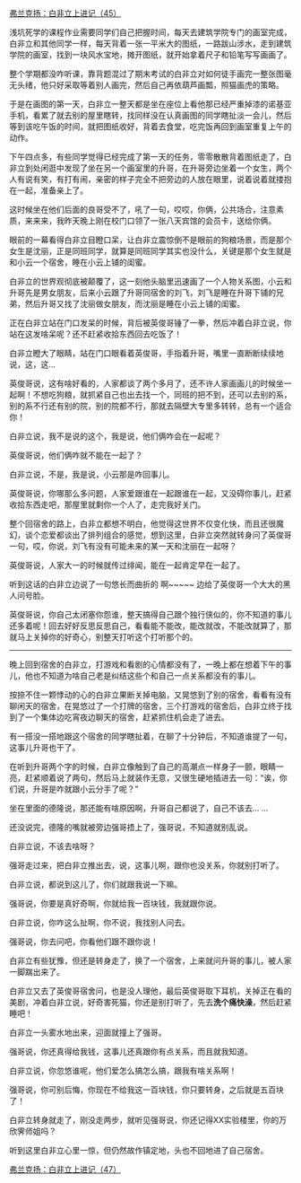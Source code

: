 <p></p><a href="https://zhuanlan.zhihu.com/p/99900357" data-draft-node="block" data-draft-type="link-card" data-image="https://pic2.zhimg.com/v2-15593706abaddc9465447f6a45fb8e0d_180x120.jpg" data-image-width="892" data-image-height="303" class="internal">弗兰克扬：白非立上进记（45）</a><p>浅坑死学的课程作业需要同学们自己把握时间，每天去建筑学院专门的画室完成，白非立和其他同学一样，每天背着一张一平米大的图纸，一路跋山涉水，走到建筑学院的画室，找到一块风水宝地，摊开图纸，就开始拿着尺子和铅笔写写画画了。</p><p>整个学期都没咋听课，靠背题混过了期末考试的白非立对如何徒手画完一整张图毫无头绪，他只好采取等着别人画完，然后自己再依葫芦画瓢，照猫画虎的策略。</p><p>于是在画图的第一天，白非立一整天都是坐在座位上看他那已经严重掉漆的诺基亚手机，看累了就去别的屋里瞎转，找同样没在认真画图的同学瞎扯淡一会儿，然后等到该吃午饭的时间，就把图纸收好，背着去食堂，吃完饭再回到画室重复上午的动作。</p><p>下午四点多，有些同学觉得已经完成了第一天的任务，零零散散背着图纸走了，白非立到处闲逛中发现了坐在另一个画室里的升哥，在升哥旁边坐着一个女生，两个人有说有笑，有打有闹，亲密的样子完全不把旁边的人放在眼里，说着说着就搂抱在一起，准备亲上了。</p><p>这时候坐在他们后面的良哥受不了，吼了一句，哎哎，你俩，公共场合，注意素质，来来来，我昨天晚上刚在校门口领了一张八天宾馆的会员卡，送给你俩。</p><p>眼前的一幕看得白非立目瞪口呆，让白非立震惊倒不是眼前的狗粮场景，而是那个女生是沈丽，正是同班同学，就算是同班同学其实也没什么，关键是那个女生就是和小云一个宿舍，睡在小云上铺的闺蜜。</p><p>白非立的世界观彻底被颠覆了，这一刻他头脑里迅速画了一个人物关系图，小云和升哥先是男女朋友，后来小云跟了升哥同宿舍的刘飞，刘飞是睡在升哥下铺的兄弟，然后升哥又找了沈丽做女朋友，而沈丽是睡在小云上铺的闺蜜。</p><p>正在白非立站在门口发呆的时候，背后被英俊哥锤了一拳，然后冲着白非立说，你站在这发啥呆呢？还不赶紧收拾东西回去吃饭了！</p><p>白非立瞪大了眼睛，站在门口眼看着英俊哥，手指着升哥，嘴里一直断断续续地说，这，这...</p><p>英俊哥说，这有啥好看的，人家都谈了两个多月了，还不许人家画画儿的时候坐一起啊！不想吃狗粮，就抓紧自己也出去找一个，同班的把不到，还可以去别的系，别的系不行还有别的院，别的院都不行，那就去隔壁大专里多转转，总有一个适合你！</p><p>白非立说，我不是说的这个，我是说，他们俩咋会在一起呢？</p><p>英俊哥说，他们俩咋就不能在一起了？</p><p>白非立说，不是，我是说，小云那是咋回事儿。</p><p>英俊哥说，你哪那么多问题，人家爱跟谁在一起跟谁在一起，又没碍你事儿，赶紧收拾东西走吧，那屋里就剩你一个人了，走完我好关门。</p><p>整个回宿舍的路上，白非立都想不明白，他觉得这世界不仅变化快，而且还很魔幻，谈个恋爱都谈出了排列组合的感觉，想到这里，白非立突然就转身问了英俊哥一句，哎，你说，刘飞有没有可能未来的某一天和沈丽在一起呀？</p><p>英俊哥说，人家大一的时候就传过绯闻，能在一起肯定早在一起了。</p><p>听到这话的白非立边说了一句悠长而曲折的 啊~~~~~ 边给了英俊哥一个大大的黑人问号脸。</p><p>英俊哥说，你自己太闭塞你怨谁，整天搞得自己跟个独行侠似的，你不知道的事儿还多着呢！回去好好反思反思自己，看看能不能改，能改就改，不能改就算了，那就马上关掉你的好奇心，别整天打听这个打听那个的。</p><hr/><p>晚上回到宿舍的白非立，打游戏和看剧的心情都没有了，一晚上都在想着下午的事儿，他也不知道为啥自己老是纠结这些个和自己一点关系都没有的事儿。</p><p>按捺不住一颗悸动的心的白非立果断关掉电脑，又晃悠到了别的宿舍，看看有没有聊闲天的宿舍，在晃悠过了一个打牌的宿舍，三个打游戏的宿舍后，白非立终于找到了一个集体边吃宵夜边聊天的宿舍，赶紧抓住机会走了进去。</p><p>有一搭没一搭地跟这个宿舍的同学瞎扯着，在聊了十分钟后，不知道谁提了一句，这事儿升哥也干了。</p><p>在听到升哥两个字的时候，白非立像触到了自己的高潮点一样身子一颤，眼睛一亮，赶紧顺着说了两句，然后马上就装作无意，又很生硬地插进去一句：“诶，你们说，升哥是咋就跟小云分手了呢？”</p><p>坐在里面的德隆说，那还能有啥原因啊，升哥自己都说了，自己不该去... ...</p><p>还没说完，德隆的嘴就被旁边强哥捂上了，强哥说，不知道就别乱说。</p><p>白非立说，不该去啥呀？</p><p>强哥走过来，把白非立推出去，说，这事儿啊，跟你也没关系，你就别打听了。</p><p>白非立说，都说到这儿了，你们就跟我说一下嘛。</p><p>强哥说，你要是真好奇啊，你就给我一百块钱，我就跟你说。</p><p>白非立说，你咋这么扯啊，你不说，我找别人问去。</p><p>强哥说，你去问吧，你看他们跟不跟你说！</p><p>白非立有些犹豫，但还是转身走了，换了一个宿舍，上来就问升哥的事儿，被人家一脚踹出来了。</p><p>白非立又去了英俊哥宿舍问，也是没人理他，最后英俊哥取下耳机，关掉正在看的美剧，冲着白非立说，好奇害死猫，你还是别打听了，先去<b>洗个痛快澡</b>，然后赶紧睡吧！</p><p>白非立一头雾水地出来，迎面就撞上了强哥。</p><p>强哥说，你还真得给我钱，这事儿还真跟你有点关系，而且就我知道。</p><p>白非立说，你忽悠谁呢，他们爱怎么搞怎么搞，跟我有啥关系啊！</p><p>强哥说，你可别后悔，你现在不给我这一百块钱，你只要转身，之后就是五百块了！</p><p>白非立转身就走了，刚没走两步，就听见强哥说，你还记得XX实验楼里，你的万欣霁师姐吗？</p><p>听到这里白非立心里一惊，但仍然故作镇定地，头也不回地进了自己宿舍。</p><a href="https://zhuanlan.zhihu.com/p/99986703" data-draft-node="block" data-draft-type="link-card" data-image="https://pic3.zhimg.com/v2-86cacf609bd6d9f373fc82d2f716aa2a_180x120.jpg" data-image-width="967" data-image-height="314" class="internal">弗兰克扬：白非立上进记（47）</a><p></p><p></p>
